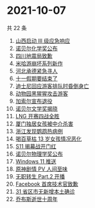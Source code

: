 # 2021-10-07

共 22 条

<!-- BEGIN ZHIHUSEARCH -->
<!-- 最后更新时间 Thu Oct 07 2021 22:10:19 GMT+0800 (China Standard Time) -->
1. [山西启动 Ⅲ 级应急响应](https://www.zhihu.com/search?q=山西)
1. [诺贝尔化学奖公布](https://www.zhihu.com/search?q=诺贝尔化学奖)
1. [四川地震局致歉](https://www.zhihu.com/search?q=四川地震)
1. [米哈游崩坏系列新作](https://www.zhihu.com/search?q=崩坏：星穹铁道)
1. [河北承德紧急寻人](https://www.zhihu.com/search?q=承德密切接触者)
1. [十一假期要结束了](https://www.zhihu.com/search?q=十一假期)
1. [迪士尼回应游客排队时昏倒身亡](https://www.zhihu.com/search?q=迪士尼)
1. [动物园黑猩猩攻击游客](https://www.zhihu.com/search?q=黑猩猩)
1. [加索尔宣布退役](https://www.zhihu.com/search?q=加索尔)
1. [诺贝尔文学奖揭晓](https://www.zhihu.com/search?q=诺贝尔文学奖)
1. [LNG 开赛四战全胜](https://www.zhihu.com/search?q=LNG)
1. [厦门独居女孩被中介杀害 ](https://www.zhihu.com/search?q=独居女孩被杀)
1. [浙江发现鹦鹉热病例](https://www.zhihu.com/search?q=鹦鹉热)
1. [喝百草枯 13 岁女孩情况恶化](https://www.zhihu.com/search?q=百草枯)
1. [S11 揭幕战开门红](https://www.zhihu.com/search?q=lng)
1. [诺贝尔物理学奖公布](https://www.zhihu.com/search?q=诺贝尔物理学奖)
1. [Windows 11 推送](https://www.zhihu.com/search?q=Windows11)
1. [原神剧情 PV 人间至味](https://www.zhihu.com/search?q=原神)
1. [无职转生 Part.2 开播](https://www.zhihu.com/search?q=无职转生)
1. [Facebook 首席技术官致歉](https://www.zhihu.com/search?q=Facebook)
1. [31 省区市无新增本土确诊](https://www.zhihu.com/search?q=全国疫情)
1. [乔布斯逝世十周年](https://www.zhihu.com/search?q=乔布斯)
<!-- END ZHIHUSEARCH -->

